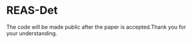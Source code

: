 # REAS-Det
The code will be made public after the paper is accepted.Thank you for your understanding.
